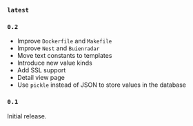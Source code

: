 ### `latest`

### `0.2`

- Improve `Dockerfile` and `Makefile`
- Improve `Nest` and `Buienradar`
- Move text constants to templates
- Introduce new value kinds
- Add SSL support
- Detail view page
- Use `pickle` instead of JSON to store values in the database

### `0.1`

Initial release.
